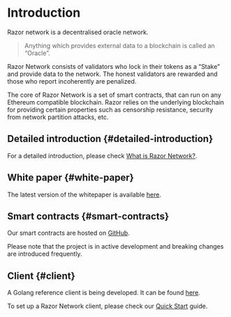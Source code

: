# Introduction

Razor network is a decentralised oracle network.

> Anything which provides external data to a blockchain is called an “Oracle”.

 Razor Network consists of validators who lock in their tokens as a “Stake” and provide data to the network. The honest validators are rewarded and those who report incoherently are penalized.

The core of Razor Network is a set of smart contracts, that can run on any Ethereum compatible blockchain. Razor relies on the underlying blockchain for providing certain properties such as censorship resistance, security from network partition attacks, etc.

## Detailed introduction {#detailed-introduction}
For a detailed introduction, please check [What is Razor Network?](explainer.md).

## White paper {#white-paper}
The latest version of the whitepaper is available [here](https://razor.network/whitepaper.pdf).

## Smart contracts {#smart-contracts}
Our smart contracts are hosted on [GitHub](https://github.com/razor-network/contracts).

Please note that the project is in active development and breaking changes are introduced frequently.

## Client {#client}
A Golang reference client is being developed. It can be found [here](https://github.com/razor-network/oracle-node).

To set up a Razor Network client, please check our [Quick Start](Stake.md) guide.